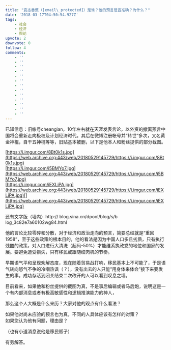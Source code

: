 ```yaml
---
title: "变态香蕉（[email\_protected]）是谁？他的预言是否准确？为什么？"
date: '2018-03-17T04:50:54.927Z'
tags:
    - 社会
    - 经济
    - 舆论
upvote: 2
downvote: 0
follow: 4
comments:
    - ''
    - ''
    - ''
    - ''
    - ''
    - ''
    - ''
    - ''
    - ''
    - ''
    - ''
    - ''
    - ''
---
```


已知信息：旧帐号cheangian，10年左右就在天涯发表言论，以外资的撤离预言中国将会重新走向极权及计划经济时代。其后在微博注册帐号并“转世”多次，又名黄金神棍，自干五神棍等等，旧贴基本被删，以下是他本人和粉丝提供的部分截图。

[https://i.imgur.com/8Bt0k1s.jpg](https://web.archive.org:443/web/20180529145729/https://i.imgur.com/8Bt0k1s.jpg)  
[https://i.imgur.com/i5BMYo7.jpg](https://web.archive.org:443/web/20180529145729/https://i.imgur.com/i5BMYo7.jpg)  
[https://i.imgur.com/iEXLiPA.jpg](https://web.archive.org:443/web/20180529145729/https://i.imgur.com/iEXLiPA.jpg)[](https://web.archive.org:443/web/20180529145729/https://i.imgur.com/iEXLiPA.jpg)

还有文字版（墙内）http:// blog.sina.cn/dpool/blog/s/b log\_3c82e7a60102wg84.html

他的言论比较零碎和分散，对于经济和政治走向的预言，简要总结就是“重回1958”，至于这些政策的根本目的，他的看法是因为中国人口多且劣质，只有执行残酷的政策，对人口进行大清洗（起码-50%）才能维系执政党的地位和国家的发展。要避免遭受损失，只有移民或跟随绞肉机的节奏。

早期语气平和呈现劝解态度，现在随着贸易战打响，移民基本上不可能了，于是语气转向怒气不争的冷嘲热讽（？），没有出去的人只能“用身体来体会”接下来要发生的事。成功存活到闭关结束二次改开的人可以看到叹息之墙。

目前看来，如果他和粉丝提供的截图为真，不是事后编辑或者马后炮，说明这是一个有内部消息或者有极高敏感性和逻辑推演能力的神人，  

那么这个人大概是什么来历？大家对他的观点有什么看法？

如果他对尚未应验的预言也为真，不同的人具体应该有怎样的对策？  
如果您认为他有问题，理由是？

（也有小道消息说他是移民贩子）

有劳解答。
